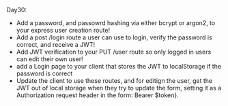 Day30:
- Add a password, and passowrd hashing via either bcrypt or argon2, to your express user creation route!
- Add a post /login route a user can use to login, verify the password is correct, and receive a JWT!
- Add JWT verification to your PUT /user route so only logged in users can edit their own user!
- add a Login page to your client that stores the JWT to localStorage if the password is correct
- Update the client to use these routes, and for editign the user, get the JWT out of  local storage when they try to update the form, setting it as a Authorization request header in the form: Bearer $token}.